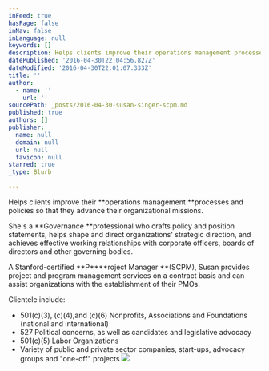 ```yaml
---
inFeed: true
hasPage: false
inNav: false
inLanguage: null
keywords: []
description: Helps clients improve their operations management processes and policies so that they advance their organizational missions.
datePublished: '2016-04-30T22:04:56.827Z'
dateModified: '2016-04-30T22:01:07.333Z'
title: ''
author:
  - name: ''
    url: ''
sourcePath: _posts/2016-04-30-susan-singer-scpm.md
published: true
authors: []
publisher:
  name: null
  domain: null
  url: null
  favicon: null
starred: true
_type: Blurb

---
```

Helps clients improve their **operations management **processes and policies so that they advance their organizational missions.

She's a **Governance **professional who crafts policy and position statements, helps shape and direct organizations' strategic direction, and achieves effective working relationships with corporate officers, boards of directors and other governing bodies.

A Stanford-certified **P****roject Manager **(SCPM), Susan provides project and program management services on a contract basis and can assist organizations with the establishment of their PMOs.

Clientele include:

* 501(c)(3), (c)(4),and (c)(6) Nonprofits, Associations and Foundations (national and international)
* 527 Political concerns, as well as candidates and legislative advocacy
* 501(c)(5) Labor Organizations
* Variety of public and private sector companies, start-ups, advocacy groups and "one-off" projects
![](https://the-grid-user-content.s3-us-west-2.amazonaws.com/94093ae2-40ed-441b-8741-88ca75a819a9.jpg)